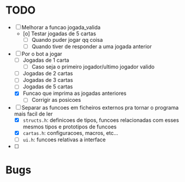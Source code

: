 # TODO
- [ ] Melhorar a funcao jogada_valida
    - [o] Testar jogadas de 5 cartas
        - [ ] Quando puder jogar qq coisa
        - [ ] Quando tiver de responder a uma jogada anterior
- [ ] Por o bot a jogar
    - [ ] Jogadas de 1 carta
        - [ ] Caso seja o primeiro jogador/ultimo jogador valido
    - [ ] Jogadas de 2 cartas
    - [ ] Jogadas de 3 cartas
    - [ ] Jogadas de 5 cartas
    - [X] Funcao que imprima as jogadas anteriores
        - [ ] Corrigir as posicoes
- [ ] Separar as funcoes em ficheiros externos pra tornar o programa mais facil de ler
    - [X] `structs.h`: definicoes de tipos, funcoes relacionadas com esses mesmos tipos e prototipos de funcoes
    - [X] `cartas.h`: configuracoes, macros, etc...
    - [ ] `ui.h`: funcoes relativas a interface
- [ ]

# Bugs
